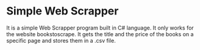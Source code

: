 # Simple Web Scrapper

It is a simple Web Scrapper program built in C# language. It only works for the website bookstoscrape. It gets the title and the price of the books on a specific page and stores them in a .csv file.

